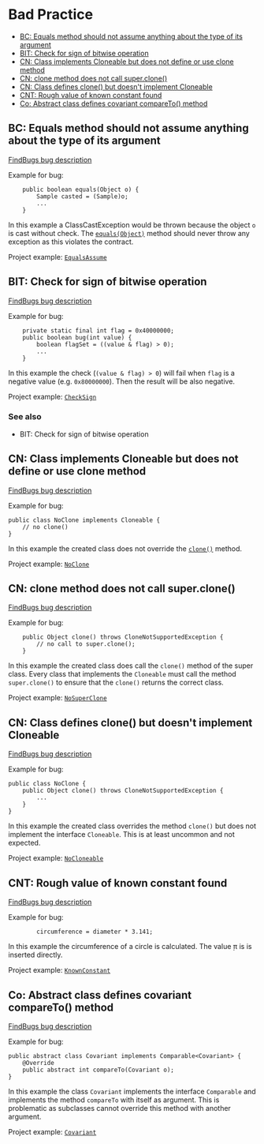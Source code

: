 # Bad Practice

* [BC: Equals method should not assume anything about the type of its argument](#BC:_Equals_method_should_not_assume_anything_about_the_type_of_its_argument)
* [BIT: Check for sign of bitwise operation](#BIT:_Check_for_sign_of_bitwise_operation)
* [CN: Class implements Cloneable but does not define or use clone method](#CN:_Class_implements_Cloneable_but_does_not_define_or_use_clone_method)
* [CN: clone method does not call super.clone()](#CN:_clone_method_does_not_call_super.clone)
* [CN: Class defines clone() but doesn't implement Cloneable](#CN:_Class_defines_clone_but_doesnt_implement_Cloneable)
* [CNT: Rough value of known constant found](#CNT:_Rough_value_of_known_constant_found)
* [Co: Abstract class defines covariant compareTo() method](#Co:_Abstract_class_defines_covariant_compareTo_method)

## BC: Equals method should not assume anything about the type of its argument

[FindBugs bug description](http://findbugs.sourceforge.net/bugDescriptions.html#BC_EQUALS_METHOD_SHOULD_WORK_FOR_ALL_OBJECTS)

Example for bug:

```
    public boolean equals(Object o) {
        Sample casted = (Sample)o;
        ...
    }
```

In this example a ClassCastException would be thrown because the object `o` is cast without check.
The [`equals(Object)`](https://docs.oracle.com/javase/8/docs/api/java/lang/Object.html#equals-java.lang.Object-)
method should never throw any exception as this violates the contract.

Project example: [`EqualsAssume`](./xref/de/sw4j/examples/equals/EqualsAssume.html#L27)

## BIT: Check for sign of bitwise operation

[FindBugs bug description](http://findbugs.sourceforge.net/bugDescriptions.html#BIT_SIGNED_CHECK)

Example for bug:

```
    private static final int flag = 0x40000000;
    public boolean bug(int value) {
        boolean flagSet = ((value & flag) > 0);
        ...
    }
```

In this example the check (`(value & flag) > 0`) will fail when `flag` is a negative value
(e.g. `0x80000000`). Then the result will be also negative.

Project example: [`CheckSign`](./xref/de/sw4j/examples/bitoperation/CheckSign.html#L27)

### See also
* BIT: Check for sign of bitwise operation

## CN: Class implements Cloneable but does not define or use clone method

[FindBugs bug description](http://findbugs.sourceforge.net/bugDescriptions.html#CN_IDIOM)

Example for bug:

```
public class NoClone implements Cloneable {
    // no clone()
}
```

In this example the created class does not override the
[`clone()`](https://docs.oracle.com/javase/8/docs/api/java/lang/Object.html#clone--) method.

Project example: [`NoClone`](./xref/de/sw4j/examples/clone/NoClone.html#L22)

## CN: clone method does not call super.clone()

[FindBugs bug description](http://findbugs.sourceforge.net/bugDescriptions.html#CN_IDIOM_NO_SUPER_CALL)

Example for bug:

```
    public Object clone() throws CloneNotSupportedException {
        // no call to super.clone();
    }
```

In this example the created class does call the `clone()` method of the super class. Every class
that implements the `Cloneable` must call the method `super.clone()` to ensure that the `clone()`
returns the correct class.

Project example: [`NoSuperClone`](./xref/de/sw4j/examples/clone/NoSuperClone.html#L26)

## CN: Class defines clone() but doesn't implement Cloneable

[FindBugs bug description](http://findbugs.sourceforge.net/bugDescriptions.html#CN_IMPLEMENTS_CLONE_BUT_NOT_CLONEABLE)

Example for bug:

```
public class NoClone {
    public Object clone() throws CloneNotSupportedException {
        ...
    }
}
```

In this example the created class overrides the method `clone()` but does not implement the
interface `Cloneable`. This is at least uncommon and not expected.

Project example: [`NoCloneable`](./xref/de/sw4j/examples/clone/NoCloneable.html#L26)

## CNT: Rough value of known constant found

[FindBugs bug description](http://findbugs.sourceforge.net/bugDescriptions.html#CNT_ROUGH_CONSTANT_VALUE)

Example for bug:

```
        circumference = diameter * 3.141;
```

In this example the circumference of a circle is calculated. The value ̣π is is inserted directly.

Project example: [`KnownConstant`](./xref/de/sw4j/examples/numbers/KnownConstant.html#L25)


## Co: Abstract class defines covariant compareTo() method

[FindBugs bug description](http://findbugs.sourceforge.net/bugDescriptions.html#CO_ABSTRACT_SELF)

Example for bug:

```
public abstract class Covariant implements Comparable<Covariant> {
    @Override
    public abstract int compareTo(Covariant o);
}
```

In this example the class `Covariant` implements the interface `Comparable` and implements the
method `compareTo` with itself as argument. This is problematic as subclasses cannot override this
method with another argument.

Project example: [`Covariant`](./xref/de/sw4j/examples/compare/Covariant.html#L22)
